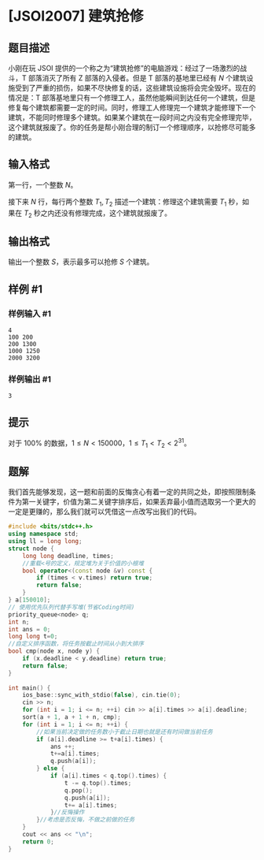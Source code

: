 # [JSOI2007] 建筑抢修

## 题目描述

小刚在玩 JSOI 提供的一个称之为“建筑抢修”的电脑游戏：经过了一场激烈的战斗，T 部落消灭了所有 Z 部落的入侵者。但是 T 部落的基地里已经有 $N$ 个建筑设施受到了严重的损伤，如果不尽快修复的话，这些建筑设施将会完全毁坏。现在的情况是：T 部落基地里只有一个修理工人，虽然他能瞬间到达任何一个建筑，但是修复每个建筑都需要一定的时间。同时，修理工人修理完一个建筑才能修理下一个建筑，不能同时修理多个建筑。如果某个建筑在一段时间之内没有完全修理完毕，这个建筑就报废了。你的任务是帮小刚合理的制订一个修理顺序，以抢修尽可能多的建筑。

## 输入格式

第一行，一个整数 $N$。

接下来 $N$ 行，每行两个整数 $T_1,T_2$ 描述一个建筑：修理这个建筑需要 $T_1$ 秒，如果在 $T_2$ 秒之内还没有修理完成，这个建筑就报废了。

## 输出格式

输出一个整数 $S$，表示最多可以抢修 $S$ 个建筑。

## 样例 #1

### 样例输入 #1

```
4
100 200
200 1300
1000 1250
2000 3200
```

### 样例输出 #1

```
3
```

## 提示

对于 $100 \%$ 的数据，$1 \le N < 150000$，$1 \le T_1 < T_2 < 2^{31}$。

## 题解
我们首先能够发现，这一题和前面的反悔贪心有着一定的共同之处，即按照限制条件为第一关键字，价值为第二关键字排序后，如果丢弃最小值而选取另一个更大的一定是更赚的，那么我们就可以凭借这一点改写出我们的代码。
```cpp
#include <bits/stdc++.h>
using namespace std;
using ll = long long;
struct node {
    long long deadline, times;
    //重载<号的定义，规定堆为关于价值的小根堆
    bool operator<(const node &v) const {
        if (times < v.times) return true;
        return false;
    }
} a[150010];
// 使用优先队列代替手写堆(节省Coding时间)
priority_queue<node> q;
int n;
int ans = 0;
long long t=0;
//自定义排序函数，将任务按截止时间从小到大排序
bool cmp(node x, node y) {
    if (x.deadline < y.deadline) return true;
    return false;
}
 
int main() {
    ios_base::sync_with_stdio(false), cin.tie(0);
    cin >> n;
    for (int i = 1; i <= n; ++i) cin >> a[i].times >> a[i].deadline;
    sort(a + 1, a + 1 + n, cmp);
    for (int i = 1; i <= n; ++i) {
        //如果当前决定做的任务数小于截止日期也就是还有时间做当前任务
        if (a[i].deadline >= t+a[i].times) {
            ans ++;
            t+=a[i].times;
            q.push(a[i]);
        } else {
            if (a[i].times < q.top().times) {
                t -= q.top().times;
                q.pop();
                q.push(a[i]);
				t+= a[i].times;
            }//反悔操作 
        }//考虑是否反悔，不做之前做的任务 
    }
    cout << ans << "\n";
    return 0;
}
```